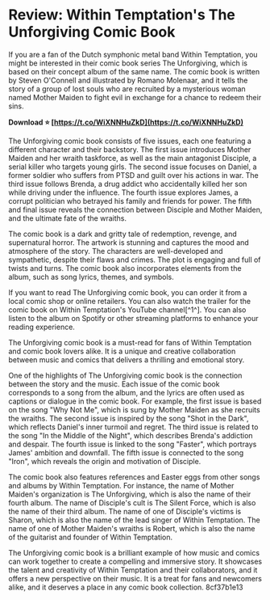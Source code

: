 
 
# Review: Within Temptation's The Unforgiving Comic Book
 
If you are a fan of the Dutch symphonic metal band Within Temptation, you might be interested in their comic book series The Unforgiving, which is based on their concept album of the same name. The comic book is written by Steven O'Connell and illustrated by Romano Molenaar, and it tells the story of a group of lost souls who are recruited by a mysterious woman named Mother Maiden to fight evil in exchange for a chance to redeem their sins.
 
**Download ⭐ [https://t.co/WiXNNHuZkD](https://t.co/WiXNNHuZkD)**


 
The Unforgiving comic book consists of five issues, each one featuring a different character and their backstory. The first issue introduces Mother Maiden and her wraith taskforce, as well as the main antagonist Disciple, a serial killer who targets young girls. The second issue focuses on Daniel, a former soldier who suffers from PTSD and guilt over his actions in war. The third issue follows Brenda, a drug addict who accidentally killed her son while driving under the influence. The fourth issue explores James, a corrupt politician who betrayed his family and friends for power. The fifth and final issue reveals the connection between Disciple and Mother Maiden, and the ultimate fate of the wraiths.
 
The comic book is a dark and gritty tale of redemption, revenge, and supernatural horror. The artwork is stunning and captures the mood and atmosphere of the story. The characters are well-developed and sympathetic, despite their flaws and crimes. The plot is engaging and full of twists and turns. The comic book also incorporates elements from the album, such as song lyrics, themes, and symbols.
 
If you want to read The Unforgiving comic book, you can order it from a local comic shop or online retailers. You can also watch the trailer for the comic book on Within Temptation's YouTube channel[^1^]. You can also listen to the album on Spotify or other streaming platforms to enhance your reading experience.
 
The Unforgiving comic book is a must-read for fans of Within Temptation and comic book lovers alike. It is a unique and creative collaboration between music and comics that delivers a thrilling and emotional story.
  
One of the highlights of The Unforgiving comic book is the connection between the story and the music. Each issue of the comic book corresponds to a song from the album, and the lyrics are often used as captions or dialogue in the comic book. For example, the first issue is based on the song "Why Not Me", which is sung by Mother Maiden as she recruits the wraiths. The second issue is inspired by the song "Shot in the Dark", which reflects Daniel's inner turmoil and regret. The third issue is related to the song "In the Middle of the Night", which describes Brenda's addiction and despair. The fourth issue is linked to the song "Faster", which portrays James' ambition and downfall. The fifth issue is connected to the song "Iron", which reveals the origin and motivation of Disciple.
 
The comic book also features references and Easter eggs from other songs and albums by Within Temptation. For instance, the name of Mother Maiden's organization is The Unforgiving, which is also the name of their fourth album. The name of Disciple's cult is The Silent Force, which is also the name of their third album. The name of one of Disciple's victims is Sharon, which is also the name of the lead singer of Within Temptation. The name of one of Mother Maiden's wraiths is Robert, which is also the name of the guitarist and founder of Within Temptation.
 
The Unforgiving comic book is a brilliant example of how music and comics can work together to create a compelling and immersive story. It showcases the talent and creativity of Within Temptation and their collaborators, and it offers a new perspective on their music. It is a treat for fans and newcomers alike, and it deserves a place in any comic book collection.
 8cf37b1e13
 
